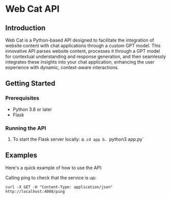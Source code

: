# Web Cat API

## Introduction

Web Cat is a Python-based API designed to facilitate the integration of website content with chat applications through a custom GPT model. This innovative API parses website content, processes it through a GPT model for contextual understanding and response generation, and then seamlessly integrates these insights into your chat application, enhancing the user experience with dynamic, context-aware interactions.

## Getting Started

### Prerequisites

- Python 3.8 or later
- Flask

### Running the API

1. To start the Flask server locally: 
    a. `cd app
    b. `python3 app.py`

## Examples

Here's a quick example of how to use the API:

Calling ping to check that the service is up:

`curl -X GET -H "Content-Type: application/json" http://localhost:4000/ping`
